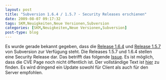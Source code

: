 ```yaml
---
layout: post
title: "Subversion 1.6.4 / 1.5.7 - Security Releases erschienen"
date: 2009-08-07 09:17:32
tags: SKM,Neuigkeiten,Neue Versionen,Subversion
categories: [SKM,Neuigkeiten,Neue Versionen,Subversion]
post-type: blog
---
```

Es wurde gerade bekannt gegeben, dass die <a href="http://subversion.tigris.org/servlets/NewsItemView?newsItemID=2301">Release 1.6.4</a> und <a href="http://subversion.tigris.org/servlets/NewsItemView?newsItemID=2300">Release 1.5.7</a> von Subversion zur Verfügung steht. Die Releases 1.5.7 und 1.6.4 stellen eine Security Release dar. Das betrifft das folgende <a href="http://cve.mitre.org/cgi-bin/cvename.cgi?name=2009-2411">Issue</a>. Es ist möglich, dass die CVE Page noch nicht öffentlich ist. Der vollständige Text ist <a href="http://subversion.tigris.org/security/CVE-2009-2411-advisory.txt">hier</a> zu finden. Es wird dringend ein Update sowohl für Client als auch für den Server empfohlen.
